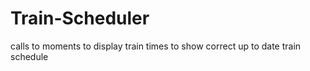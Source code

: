 # Train-Scheduler
calls to moments to display train times to show correct up to date train schedule
